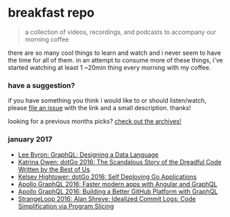 # breakfast repo
> a collection of videos, recordings, and podcasts to accompany our morning coffee

there are so many cool things to learn and watch and i never seem to have the time for all of them. in an attempt to consume more of these things, i've started watching at least 1 ~20min thing every morning with my coffee.

### have a suggestion?

if you have something you think i would like to or should listen/watch, please [file an issue](https://github.com/ashleygwilliams/breakfast-repo/issues/new) with the link and a small description. thanks!

looking for a previous months picks? [check out the archives!](https://github.com/ashleygwilliams/breakfast-repo/tree/master/archives)

### january 2017

- [Lee Byron: GraphQL: Designing a Data Language](https://www.youtube.com/watch?v=Oh5oC98ztvI)
- [Katrina Owen: dotGo 2016: The Scandalous Story of the Dreadful Code Written by the Best of Us](https://www.youtube.com/watch?v=-wYLmsizBc0)
- [Kelsey Hightower: dotGo 2016: Self Deploying Go Applications](https://www.youtube.com/watch?v=nhmAyZNlECw)
- [Apollo GraphQL 2016: Faster modern apps with Angular and GraphQL](https://www.youtube.com/watch?v=Xx39bv-5ojA)
- [Apollo GraphQL 2016: Building a Better GitHub Platform with GraphQL](https://www.youtube.com/watch?v=hT-4pVmkGt0)
- [StrangeLoop 2016: Alan Shreve: Idealized Commit Logs: Code Simplification via Program Slicing](https://www.youtube.com/watch?v=dSqLt8BgbRQ)
